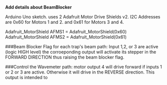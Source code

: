 **Add details about BeamBlocker**

Arduino Uno sketch.
uses 2 Adafruit Motor Drive Shields v2.
I2C Addresses are 0x60 for Motors 1 and 2.
and 0x61 for Motors 3 and 4.

Adafruit_MotorShield AFMS1 = Adafruit_MotorShield(0x60) 
Adafruit_MotorShield AFMS2 = Adafruit_MotorShield(0x61) 

###Beam Blocker Flag for each trap's beam path:
Input 1,2, or 3 are active (logic HIGH level)
the corroeponding output will activate its stepper in the FORWARD DIRECTION
thus raising the beam blocker flag.

###Control the Wavemeter path:
motor output 4 will drive forward if inputs 1 or 2 or 3 are active.
Otherwise it will drive in the REVERSE direction. This output is intended to